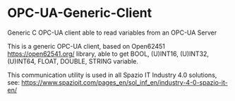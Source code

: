 # OPC-UA-Generic-Client
Generic C OPC-UA client able to read variables from an OPC-UA Server

This is a generic OPC-UA client, based on Open62451 https://open62541.org/ library, able 
to get BOOL, (U)INT16, (U)INT32, (U)INT64, FLOAT, DOUBLE, STRING variable.

This communication utility is used in all Spazio IT Industry 4.0 solutions, see:
https://www.spazioit.com/pages_en/sol_inf_en/industry-4-0-spazio-it-en/

